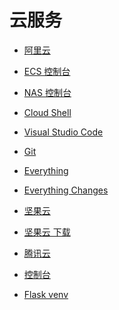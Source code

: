 # 云服务


<div id = "首"></div>
<script src = "../js/首.js"></script>


* [阿里云](https://www.aliyun.com/)
* [ECS 控制台](https://ecs.console.aliyun.com/)
* [NAS 控制台](https://nasnext.console.aliyun.com/)
* [Cloud Shell](https://shell.aliyun.com/)


* [Visual Studio Code](https://code.visualstudio.com/)
* [Git](https://git-scm.com/)
* [Everything](https://www.voidtools.com/zh-cn/)
* [Everything Changes](https://www.voidtools.com/Changes.txt)
* [坚果云](https://www.jianguoyun.com/)
* [坚果云 下载](https://www.jianguoyun.com/s/downloads)


* [腾讯云](https://cloud.tencent.com/)
* [控制台](https://console.cloud.tencent.com/)


* [Flask venv](https://flask.palletsprojects.com/en/3.0.x/installation/#virtual-environments)
